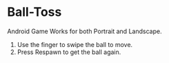 # Ball-Toss
Android Game
Works for both Portrait and Landscape.
  1) Use the finger to swipe the ball to move.
  2) Press Respawn to get the ball again.
